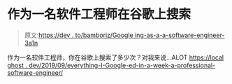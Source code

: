 # 作为一名软件工程师在谷歌上搜索

> 原文:[https://dev . to/bamboriz/Google ing-as-a-a-software-engineer-3a1n](https://dev.to/bamboriz/googling-as-a-software-engineer-3a1n)

作为一名软件工程师，你在谷歌上搜索了多少次？对我来说...ALOT
[https://local ghost . dev/2019/09/everything-I-Google-ed-in-a-week-a-professional-software-engineer/](https://localghost.dev/2019/09/everything-i-googled-in-a-week-as-a-professional-software-engineer/)
